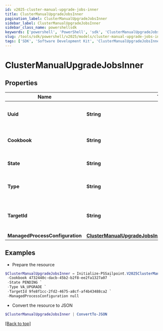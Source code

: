 ```yaml
---
id: v2025-cluster-manual-upgrade-jobs-inner
title: ClusterManualUpgradeJobsInner
pagination_label: ClusterManualUpgradeJobsInner
sidebar_label: ClusterManualUpgradeJobsInner
sidebar_class_name: powershellsdk
keywords: ['powershell', 'PowerShell', 'sdk', 'ClusterManualUpgradeJobsInner', 'V2025ClusterManualUpgradeJobsInner'] 
slug: /tools/sdk/powershell/v2025/models/cluster-manual-upgrade-jobs-inner
tags: ['SDK', 'Software Development Kit', 'ClusterManualUpgradeJobsInner', 'V2025ClusterManualUpgradeJobsInner']
---
```



# ClusterManualUpgradeJobsInner

## Properties

Name | Type | Description | Notes
------------ | ------------- | ------------- | -------------
**Uuid** | **String** | Unique identifier for the upgrade job. | [required]
**Cookbook** | **String** | Identifier for the cookbook used in the upgrade job. | [required]
**State** | **String** | Current state of the upgrade job. | [required]
**Type** | **String** | The type of upgrade job (e.g., VA_UPGRADE). | [required]
**TargetId** | **String** | Unique identifier of the target for the upgrade job. | [required]
**ManagedProcessConfiguration** | [**ClusterManualUpgradeJobsInnerManagedProcessConfiguration**](cluster-manual-upgrade-jobs-inner-managed-process-configuration) |  | [required]

## Examples

- Prepare the resource
```powershell
$ClusterManualUpgradeJobsInner = Initialize-PSSailpoint.V2025ClusterManualUpgradeJobsInner  -Uuid 4732440c-dacb-45b2-b2f8-ee2fa1327a07 `
 -Cookbook 4732440c-dacb-45b2-b2f8-ee2fa1327a07 `
 -State PENDING `
 -Type VA_UPGRADE `
 -TargetId 9fe8f1cc-2fd2-4675-a8cf-af4b43488ca2 `
 -ManagedProcessConfiguration null
```

- Convert the resource to JSON
```powershell
$ClusterManualUpgradeJobsInner | ConvertTo-JSON
```


[[Back to top]](#) 

